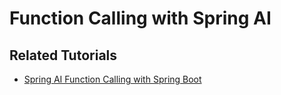 # Function Calling with Spring AI

## Related Tutorials

- [Spring AI Function Calling with Spring Boot](https://howtodoinjava.com/spring-ai/function-calling-example/)